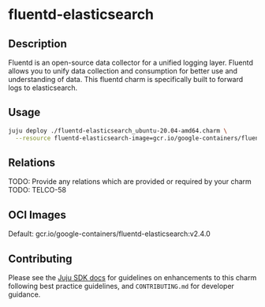 # fluentd-elasticsearch

## Description

Fluentd is an open-source data collector for a unified logging layer. Fluentd allows you to unify
data collection and consumption for better use and understanding of data. This fluentd charm is 
specifically built to forward logs to elasticsearch.

## Usage

```bash
juju deploy ./fluentd-elasticsearch_ubuntu-20.04-amd64.charm \
  --resource fluentd-elasticsearch-image=gcr.io/google-containers/fluentd-elasticsearch:v2.4.0
```

## Relations

TODO: Provide any relations which are provided or required by your charm
TODO: TELCO-58

## OCI Images

Default: gcr.io/google-containers/fluentd-elasticsearch:v2.4.0

## Contributing

Please see the [Juju SDK docs](https://juju.is/docs/sdk) for guidelines 
on enhancements to this charm following best practice guidelines, and
`CONTRIBUTING.md` for developer guidance.
